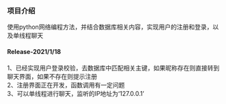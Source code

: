 ### 项目介绍
使用python网络编程方法，并结合数据库相关内容，实现用户的注册和登录，以及单线程聊天

#### Release-2021/1/18
1、已经实现用户登录校验，去数据库中匹配相关主键，如果昵称存在则直接转到聊天界面，如果不存在则提示注册  
2、注册界面正在开发，函数调用有一定问题  
3、可以单线程进行聊天，监听的IP地址为‘127.0.0.1’  
